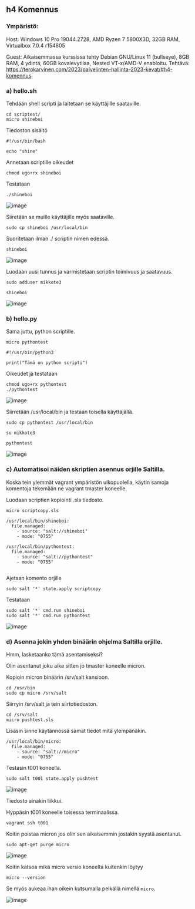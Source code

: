 ## h4 Komennus

### Ympäristö:

Host: Windows 10 Pro 19044.2728, AMD Ryzen 7 5800X3D, 32GB RAM, Virtualbox 7.0.4 r154605

Guest: Aikaisemmassa kurssissa tehty Debian GNU/Linux 11 (bullseye), 8GB RAM, 4 ydintä, 60GB kovalevytilaa, Nested VT-x/AMD-V enabloitu.
Tehtävä: https://terokarvinen.com/2023/palvelinten-hallinta-2023-kevat/#h4-komennus

### a) hello.sh

Tehdään shell scripti ja laitetaan se käyttäjille saataville.

    cd scriptest/
    micro shineboi
    
Tiedoston sisältö    
```
#!/usr/bin/bash

echo "shine"
```
Annetaan scriptille oikeudet

    chmod ugo+rx shineboi
    
Testataan

    ./shineboi
    
![image](https://user-images.githubusercontent.com/122888695/234267806-a2c9fd40-a7ec-405f-a994-bf85eab84e7f.png)


Siiretään se muille käyttäjille myös saataville.

    sudo cp shineboi /usr/local/bin
    
Suoritetaan ilman ./ scriptin nimen edessä.

    shineboi

![image](https://user-images.githubusercontent.com/122888695/234268146-29ded6c9-8e54-4ffb-8cbe-002b13c41e73.png)

Luodaan uusi tunnus ja varmistetaan scriptin toimivuus ja saatavuus.

    sudo adduser mikkote3
    
    shineboi
    
![image](https://user-images.githubusercontent.com/122888695/234273950-985e0bdf-d6ce-4d51-be9f-c0452254c65e.png)

### b) hello.py

Sama juttu, python scriptille.

    micro pythontest

```
#!/usr/bin/python3

print("Tämä on python scripti")
```

Oikeudet ja testataan

    chmod ugo+rx pythontest
    ./pythontest
    
![image](https://user-images.githubusercontent.com/122888695/234276698-ae345835-920d-4fc5-8f5e-0653502c7712.png)

Siirretään /usr/local/bin ja testaan toisella käyttäjällä.
```
sudo cp pythontest /usr/local/bin
```
```
su mikkote3
```    
```    
pythontest
```
![image](https://user-images.githubusercontent.com/122888695/234276222-bbf034ae-a063-458e-a950-c696210f7fb2.png)


### c) Automatisoi näiden skriptien asennus orjille Saltilla.

Koska tein ylemmät vagrant ympäristön ulkopuolella, käytin samoja komentoja tekemään ne vagrant tmaster koneelle.

Luodaan scriptien kopiointi .sls tiedosto.

    micro scriptcopy.sls

```
/usr/local/bin/shineboi:
  file.managed:
    - source: "salt://shineboi"
    - mode: "0755"
    
/usr/local/bin/pythontest:
  file.managed:
    - source: "salt://pythontest"
    - mode: "0755"
    
```

Ajetaan komento orjille

    sudo salt '*' state.apply scriptcopy
    
Testataan

    sudo salt '*' cmd.run shineboi
    sudo salt '*' cmd.run pythontest

![image](https://user-images.githubusercontent.com/122888695/234285482-71fbb724-6384-49b8-a54d-96a84354cba6.png)

### d) Asenna jokin yhden binäärin ohjelma Saltilla orjille.

Hmm, lasketaanko tämä asentamiseksi?

Olin asentanut joku aika sitten jo tmaster koneelle micron.

Kopioin micron binäärin /srv/salt kansioon.

    cd /usr/bin
    sudo cp micro /srv/salt

Siirryin /srv/salt ja tein siirtotiedoston.

    cd /srv/salt
    micro pushtest.sls
    
Lisäsin sinne käytännössä samat tiedot mitä ylempänäkin.

```
/usr/local/bin/micro:
  file.managed:
    - source: "salt://micro"
    - mode: "0755"
```

Testasin t001 koneella.

    sudo salt t001 state.apply pushtest

![image](https://user-images.githubusercontent.com/122888695/234315456-8d084443-0e72-40ab-8cd6-578263a7573e.png)

Tiedosto ainakin liikkui.

Hyppäsin t001 koneelle toisessa terminaalissa.

    vagrant ssh t001
    
Koitin poistaa micron jos olin sen aikaisemmin jostakin syystä asentanut.

    sudo apt-get purge micro
    
![image](https://user-images.githubusercontent.com/122888695/234315290-858ac921-1fd8-440f-9ec6-857f0d61a024.png)

Koitin katsoa mikä micro versio koneelta kuitenkin löytyy

    micro --version
    
Se myös aukeaa ihan oikein kutsumalla pelkällä nimellä `micro`.

![image](https://user-images.githubusercontent.com/122888695/234315873-e2615de7-116e-4c46-a3e6-3ef4ba5a6962.png)
